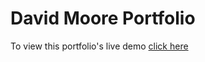 # David Moore Portfolio

To view this portfolio's live demo [click here](https://davidmoore10.github.io/index.html/)
